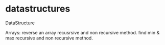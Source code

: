# datastructures
DataStructure

Arrays:
  reverse an array recusrsive and non recursive method.
  find min & max recursive and non recursive method.
